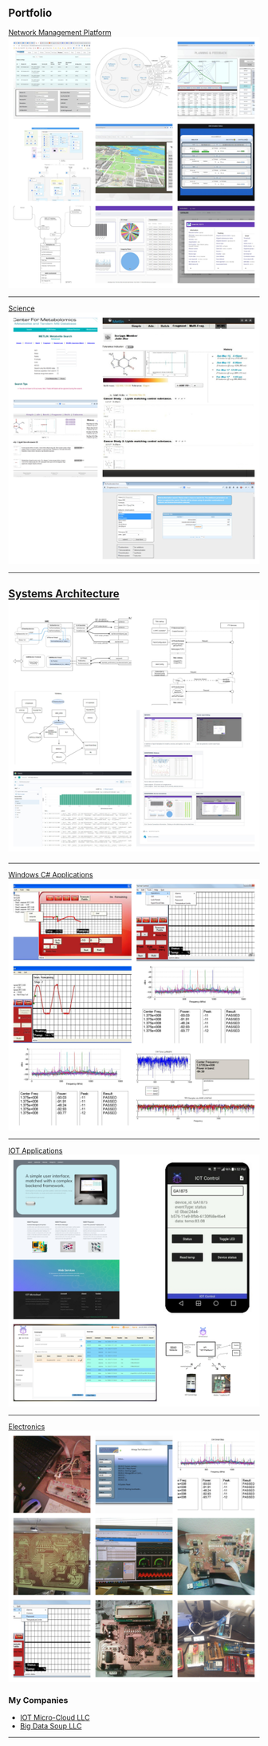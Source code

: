 ## Portfolio

[Network Management Platform](/platforms)
<img src="images/platforms.jpg?raw=true"/>

---
[Science](/science)
<img src="images/science.jpg?raw=true"/>

---
[Systems Architecture](/architecture)
<img src="images/architecture.jpg?raw=true"/>
---

---
[Windows C# Applications](/windows)
<img src="images/windows.jpg?raw=true"/>

---
[IOT Applications](/iotmicrocloud)
<img src="images/iotmicrocloud.jpg?raw=true"/>
 
---
[Electronics](/electronics)
<img src="images/electronics.jpg?raw=true"/>



### My Companies

- [IOT Micro-Cloud LLC](http://iotmicrocloud.com/)
- [Big Data Soup LLC](http://bigdatasoup.com/)
---
 
